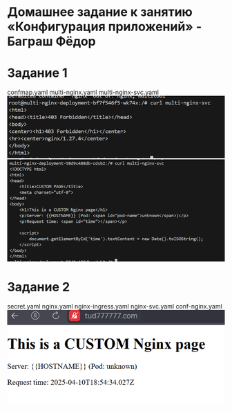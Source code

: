 # Домашнее задание к занятию «Конфигурация приложений» - Баграш Фёдор

# Задание 1
confmap.yaml multi-nginx.yaml multi-nginx-svc.yaml\
![](/img/img1.png)\
![](/img/img2.png)
# Задание 2
secret.yaml nginx.yaml nginx-ingress.yaml nginx-svc.yaml conf-nginx.yaml\
![](/img/img3.png)
